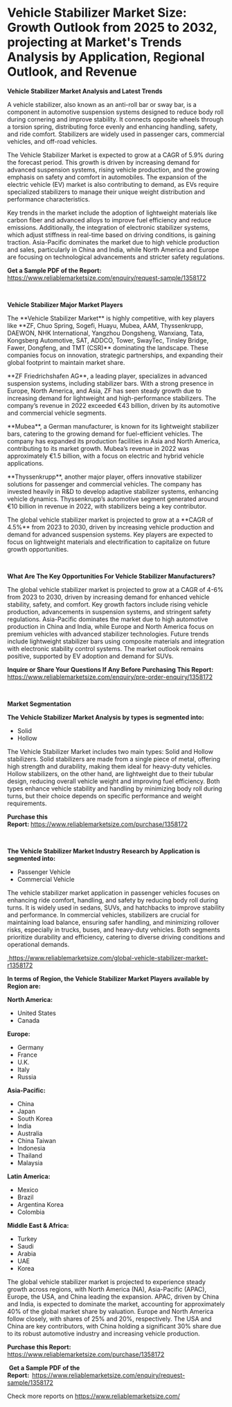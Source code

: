 <p><h1>Vehicle Stabilizer Market Size: Growth Outlook from 2025 to 2032, projecting at Market's Trends Analysis by Application, Regional Outlook, and Revenue</h1></p><p><strong>Vehicle Stabilizer Market Analysis and Latest Trends</strong></p>
<p><p>A vehicle stabilizer, also known as an anti-roll bar or sway bar, is a component in automotive suspension systems designed to reduce body roll during cornering and improve stability. It connects opposite wheels through a torsion spring, distributing force evenly and enhancing handling, safety, and ride comfort. Stabilizers are widely used in passenger cars, commercial vehicles, and off-road vehicles.</p><p>The Vehicle Stabilizer Market is expected to grow at a CAGR of 5.9% during the forecast period. This growth is driven by increasing demand for advanced suspension systems, rising vehicle production, and the growing emphasis on safety and comfort in automobiles. The expansion of the electric vehicle (EV) market is also contributing to demand, as EVs require specialized stabilizers to manage their unique weight distribution and performance characteristics.</p><p>Key trends in the market include the adoption of lightweight materials like carbon fiber and advanced alloys to improve fuel efficiency and reduce emissions. Additionally, the integration of electronic stabilizer systems, which adjust stiffness in real-time based on driving conditions, is gaining traction. Asia-Pacific dominates the market due to high vehicle production and sales, particularly in China and India, while North America and Europe are focusing on technological advancements and stricter safety regulations.</p></p>
<p><strong>Get a Sample PDF of the Report:&nbsp;</strong> <a href="https://www.reliablemarketsize.com/enquiry/request-sample/1358172?utm_campaign=1872&utm_medium=2&utm_source=Github&utm_content=ia&utm_term=21012025&utm_id=vehicle-stabilizer">https://www.reliablemarketsize.com/enquiry/request-sample/1358172</a></p>
<p>&nbsp;</p>
<p><strong>Vehicle Stabilizer Major Market Players</strong></p>
<p><p>The **Vehicle Stabilizer Market** is highly competitive, with key players like **ZF, Chuo Spring, Sogefi, Huayu, Mubea, AAM, Thyssenkrupp, DAEWON, NHK International, Yangzhou Dongsheng, Wanxiang, Tata, Kongsberg Automotive, SAT, ADDCO, Tower, SwayTec, Tinsley Bridge, Fawer, Dongfeng, and TMT (CSR)** dominating the landscape. These companies focus on innovation, strategic partnerships, and expanding their global footprint to maintain market share.</p><p>**ZF Friedrichshafen AG**, a leading player, specializes in advanced suspension systems, including stabilizer bars. With a strong presence in Europe, North America, and Asia, ZF has seen steady growth due to increasing demand for lightweight and high-performance stabilizers. The company’s revenue in 2022 exceeded €43 billion, driven by its automotive and commercial vehicle segments.</p><p>**Mubea**, a German manufacturer, is known for its lightweight stabilizer bars, catering to the growing demand for fuel-efficient vehicles. The company has expanded its production facilities in Asia and North America, contributing to its market growth. Mubea’s revenue in 2022 was approximately €1.5 billion, with a focus on electric and hybrid vehicle applications.</p><p>**Thyssenkrupp**, another major player, offers innovative stabilizer solutions for passenger and commercial vehicles. The company has invested heavily in R&D to develop adaptive stabilizer systems, enhancing vehicle dynamics. Thyssenkrupp’s automotive segment generated around €10 billion in revenue in 2022, with stabilizers being a key contributor.</p><p>The global vehicle stabilizer market is projected to grow at a **CAGR of 4.5%** from 2023 to 2030, driven by increasing vehicle production and demand for advanced suspension systems. Key players are expected to focus on lightweight materials and electrification to capitalize on future growth opportunities.</p></p>
<p>&nbsp;</p>
<p><strong>What Are The Key Opportunities For Vehicle Stabilizer Manufacturers?</strong></p>
<p><p>The global vehicle stabilizer market is projected to grow at a CAGR of 4-6% from 2023 to 2030, driven by increasing demand for enhanced vehicle stability, safety, and comfort. Key growth factors include rising vehicle production, advancements in suspension systems, and stringent safety regulations. Asia-Pacific dominates the market due to high automotive production in China and India, while Europe and North America focus on premium vehicles with advanced stabilizer technologies. Future trends include lightweight stabilizer bars using composite materials and integration with electronic stability control systems. The market outlook remains positive, supported by EV adoption and demand for SUVs.</p></p>
<p><strong>Inquire or Share Your Questions If Any Before Purchasing This Report:</strong> <a href="https://www.reliablemarketsize.com/enquiry/pre-order-enquiry/1358172?utm_campaign=1872&utm_medium=2&utm_source=Github&utm_content=ia&utm_term=21012025&utm_id=vehicle-stabilizer">https://www.reliablemarketsize.com/enquiry/pre-order-enquiry/1358172</a></p>
<p>&nbsp;</p>
<p><strong>Market Segmentation</strong></p>
<p><strong>The Vehicle Stabilizer Market Analysis by types is segmented into:</strong></p>
<p><ul><li>Solid</li><li>Hollow</li></ul></p>
<p><p>The Vehicle Stabilizer Market includes two main types: Solid and Hollow stabilizers. Solid stabilizers are made from a single piece of metal, offering high strength and durability, making them ideal for heavy-duty vehicles. Hollow stabilizers, on the other hand, are lightweight due to their tubular design, reducing overall vehicle weight and improving fuel efficiency. Both types enhance vehicle stability and handling by minimizing body roll during turns, but their choice depends on specific performance and weight requirements.</p></p>
<p><strong>Purchase this Report:&nbsp;</strong><a href="https://www.reliablemarketsize.com/purchase/1358172?utm_campaign=1872&utm_medium=2&utm_source=Github&utm_content=ia&utm_term=21012025&utm_id=vehicle-stabilizer">https://www.reliablemarketsize.com/purchase/1358172</a></p>
<p>&nbsp;</p>
<p><strong>The Vehicle Stabilizer Market Industry Research by Application is segmented into:</strong></p>
<p><ul><li>Passenger Vehicle</li><li>Commercial Vehicle</li></ul></p>
<p><p>The vehicle stabilizer market application in passenger vehicles focuses on enhancing ride comfort, handling, and safety by reducing body roll during turns. It is widely used in sedans, SUVs, and hatchbacks to improve stability and performance. In commercial vehicles, stabilizers are crucial for maintaining load balance, ensuring safer handling, and minimizing rollover risks, especially in trucks, buses, and heavy-duty vehicles. Both segments prioritize durability and efficiency, catering to diverse driving conditions and operational demands.</p></p>
<p><a href="https://www.reliablemarketsize.com/global-vehicle-stabilizer-market-r1358172?utm_campaign=1872&utm_medium=2&utm_source=Github&utm_content=ia&utm_term=21012025&utm_id=vehicle-stabilizer">&nbsp;https://www.reliablemarketsize.com/global-vehicle-stabilizer-market-r1358172</a></p>
<p><strong>In terms of Region, the Vehicle Stabilizer Market Players available by Region are:</strong></p>
<p>
    <p> <strong> North America: </strong>
        <ul>
            <li>United States</li>
            <li>Canada</li>
        </ul>
        </p> 
    <p> <strong> Europe: </strong>
        <ul>
            <li>Germany</li>
            <li>France</li>
            <li>U.K.</li>
            <li>Italy</li>
            <li>Russia</li>
        </ul>
        </p> 
    <p> <strong> Asia-Pacific: </strong>
        <ul>
            <li>China</li>
            <li>Japan</li>
            <li>South Korea</li>
            <li>India</li>
            <li>Australia</li>
            <li>China Taiwan</li>
            <li>Indonesia</li>
            <li>Thailand</li>
            <li>Malaysia</li>
        </ul>
        </p> 
    <p> <strong> Latin America: </strong>
        <ul>
            <li>Mexico</li>
            <li>Brazil</li>
            <li>Argentina Korea</li>
            <li>Colombia</li>
        </ul>
        </p> 
    <p> <strong> Middle East & Africa: </strong>
        <ul>
            <li>Turkey</li>
            <li>Saudi</li>
            <li>Arabia</li>
            <li>UAE</li>
            <li>Korea</li>
        </ul>
    </p>
    </p>
<p><p>The global vehicle stabilizer market is projected to experience steady growth across regions, with North America (NA), Asia-Pacific (APAC), Europe, the USA, and China leading the expansion. APAC, driven by China and India, is expected to dominate the market, accounting for approximately 40% of the global market share by valuation. Europe and North America follow closely, with shares of 25% and 20%, respectively. The USA and China are key contributors, with China holding a significant 30% share due to its robust automotive industry and increasing vehicle production.</p></p>
<p><strong>Purchase this Report: </strong><a href="https://www.reliablemarketsize.com/purchase/1358172?utm_campaign=1872&utm_medium=2&utm_source=Github&utm_content=ia&utm_term=21012025&utm_id=vehicle-stabilizer">https://www.reliablemarketsize.com/purchase/1358172</a></p>
<p>&nbsp;<strong>Get a Sample PDF of the Report:&nbsp;&nbsp;</strong><a href="https://www.reliablemarketsize.com/enquiry/request-sample/1358172?utm_campaign=1872&utm_medium=2&utm_source=Github&utm_content=ia&utm_term=21012025&utm_id=vehicle-stabilizer">https://www.reliablemarketsize.com/enquiry/request-sample/1358172</a></p>
<p><strong></strong></p>
<p>Check more reports on <a href="https://www.reliablemarketsize.com/?utm_campaign=1872&utm_medium=2&utm_source=Github&utm_content=ia&utm_term=21012025&utm_id=vehicle-stabilizer">https://www.reliablemarketsize.com/</a></p>